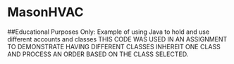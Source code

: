 # MasonHVAC
##Educational Purposes Only:  Example of using Java to hold and use different accounts and classes
THIS CODE WAS USED IN AN ASSIGNMENT TO DEMONSTRATE HAVING DIFFERENT CLASSES INHEREIT ONE CLASS AND PROCESS AN ORDER BASED ON THE CLASS SELECTED.
